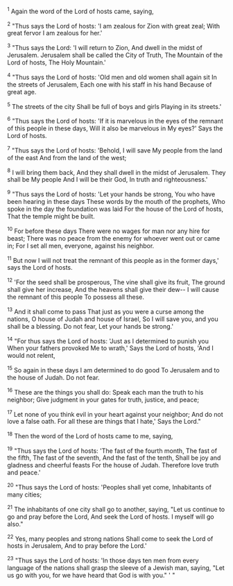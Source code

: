 <sup>1</sup> 
Again the word of the Lord of hosts came, saying, 

<sup>2</sup> 
"Thus says the Lord of hosts: 'I am zealous for Zion with great zeal; With great fervor I am zealous for her.' 

<sup>3</sup> 
"Thus says the Lord: 'I will return to Zion, And dwell in the midst of Jerusalem. Jerusalem shall be called the City of Truth, The Mountain of the Lord of hosts, The Holy Mountain.' 

<sup>4</sup> 
"Thus says the Lord of hosts: 'Old men and old women shall again sit In the streets of Jerusalem, Each one with his staff in his hand Because of great age. 

<sup>5</sup> 
The streets of the city Shall be full of boys and girls Playing in its streets.' 

<sup>6</sup> 
"Thus says the Lord of hosts: 'If it is marvelous in the eyes of the remnant of this people in these days, Will it also be marvelous in My eyes?' Says the Lord of hosts. 

<sup>7</sup> 
"Thus says the Lord of hosts: 'Behold, I will save My people from the land of the east And from the land of the west; 

<sup>8</sup> 
I will bring them back, And they shall dwell in the midst of Jerusalem. They shall be My people And I will be their God, In truth and righteousness.' 

<sup>9</sup> 
"Thus says the Lord of hosts: 'Let your hands be strong, You who have been hearing in these days These words by the mouth of the prophets, Who spoke in the day the foundation was laid For the house of the Lord of hosts, That the temple might be built. 

<sup>10</sup> 
For before these days There were no wages for man nor any hire for beast; There was no peace from the enemy for whoever went out or came in; For I set all men, everyone, against his neighbor. 

<sup>11</sup> 
But now I will not treat the remnant of this people as in the former days,' says the Lord of hosts. 

<sup>12</sup> 
'For the seed shall be prosperous, The vine shall give its fruit, The ground shall give her increase, And the heavens shall give their dew-- I will cause the remnant of this people To possess all these. 

<sup>13</sup> 
And it shall come to pass That just as you were a curse among the nations, O house of Judah and house of Israel, So I will save you, and you shall be a blessing. Do not fear, Let your hands be strong.' 

<sup>14</sup> 
"For thus says the Lord of hosts: 'Just as I determined to punish you When your fathers provoked Me to wrath,' Says the Lord of hosts, 'And I would not relent, 

<sup>15</sup> 
So again in these days I am determined to do good To Jerusalem and to the house of Judah. Do not fear. 

<sup>16</sup> 
These are the things you shall do: Speak each man the truth to his neighbor; Give judgment in your gates for truth, justice, and peace; 

<sup>17</sup> 
Let none of you think evil in your heart against your neighbor; And do not love a false oath. For all these are things that I hate,' Says the Lord." 

<sup>18</sup> 
Then the word of the Lord of hosts came to me, saying, 

<sup>19</sup> 
"Thus says the Lord of hosts: 'The fast of the fourth month, The fast of the fifth, The fast of the seventh, And the fast of the tenth, Shall be joy and gladness and cheerful feasts For the house of Judah. Therefore love truth and peace.' 

<sup>20</sup> 
"Thus says the Lord of hosts: 'Peoples shall yet come, Inhabitants of many cities; 

<sup>21</sup> 
The inhabitants of one city shall go to another, saying, "Let us continue to go and pray before the Lord, And seek the Lord of hosts. I myself will go also." 

<sup>22</sup> 
Yes, many peoples and strong nations Shall come to seek the Lord of hosts in Jerusalem, And to pray before the Lord.' 

<sup>23</sup> 
"Thus says the Lord of hosts: 'In those days ten men from every language of the nations shall grasp the sleeve of a Jewish man, saying, "Let us go with you, for we have heard that God is with you." ' "